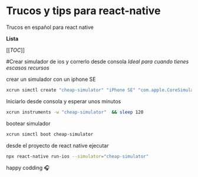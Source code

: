 # Trucos y tips para react-native
Trucos en español para react native

**Lista**

[[_TOC_]]


#Crear simulador de ios y correrlo desde consola
*Ideal para cuando tienes escasos recursos*

crear un simulador con un iphone SE
```bash
xcrun simctl create "cheap-simulator" "iPhone SE" "com.apple.CoreSimulator.SimRuntime.iOS-13-3"
```
Iniciarlo desde consola y esperar unos minutos

```bash
xcrun instruments -w "cheap-simulator"  && sleep 120
```

bootear simulador
```bash
xcrun simctl boot cheap-simulator
```

desde el proyecto de react native ejecutar
```bash
npx react-native run-ios --simulator="cheap-simulator"
```

happy codding :headphones:
